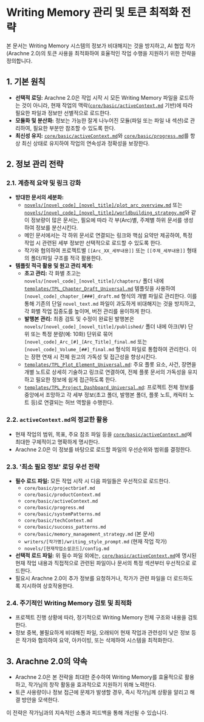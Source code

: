 # Writing Memory 관리 및 토큰 최적화 전략

본 문서는 Writing Memory 시스템의 정보가 비대해지는 것을 방지하고, AI 협업 작가(Arachne 2.0)의 토큰 사용을 최적화하여 효율적인 작업 수행을 지원하기 위한 전략을 정의합니다.

## 1. 기본 원칙

-   **선택적 로딩:** Arachne 2.0은 작업 시작 시 모든 Writing Memory 파일을 로드하는 것이 아니라, 현재 작업의 맥락([`core/basic/activeContext.md`](core/basic/activeContext.md) 기반)에 따라 필요한 파일과 정보만 선별적으로 로드한다.
-   **모듈화 및 분산화:** 정보는 가능한 잘게 나누어진 모듈(파일 또는 파일 내 섹션)로 관리하여, 필요한 부분만 참조할 수 있도록 한다.
-   **최신성 유지:** [`core/basic/activeContext.md`](core/basic/activeContext.md)와 [`core/basic/progress.md`](core/basic/progress.md)를 항상 최신 상태로 유지하여 작업의 연속성과 정확성을 보장한다.

## 2. 정보 관리 전략

### 2.1. 계층적 요약 및 링크 강화

-   **방대한 문서의 세분화:**
    -   [`novels/[novel_code]_[novel_title]/plot_arc_overview.md`](novels/LEGEND01_내가%20먹물로%20새기는%20전설/plot_arc_overview.md) 또는 [`novels/[novel_code]_[novel_title]/worldbuilding_strategy.md`](novels/LEGEND01_내가%20먹물로%20새기는%20전설/worldbuilding_strategy.md)와 같이 정보량이 많은 문서는, 필요에 따라 각 부(Arc)별, 주제별 하위 문서를 생성하여 정보를 분산시킨다.
    -   메인 문서에서는 각 하위 문서로 연결되는 링크와 핵심 요약만 제공하여, 특정 작업 시 관련된 세부 정보만 선택적으로 로드할 수 있도록 한다.
    -   작가와 협의하여 프로젝트별 `[[Arc_XX_세부내용]]` 또는 `[[주제_세부내용]]` 형태의 폴더/파일 구조를 적극 활용한다.
-   **템플릿 적극 활용 및 원고 관리 체계:**
    -   **초고 관리:** 각 화별 초고는 `novels/[novel_code]_[novel_title]/chapters/` 폴더 내에 [`templates/TPL_Chapter_Draft_Universal.md`](templates/TPL_Chapter_Draft_Universal.md) 템플릿을 사용하여 `[novel_code]_chapter_[###]_draft.md` 형식의 개별 파일로 관리한다. 이를 통해 기존의 단일 `novel_text.md` 파일이 과도하게 비대해지는 것을 방지하고, 각 화별 작업 집중도를 높이며, 버전 관리를 용이하게 한다.
    -   **발행본 관리:** 최종 검토 및 수정이 완료된 발행본은 `novels/[novel_code]_[novel_title]/published/` 폴더 내에 아크(부) 단위 또는 특정 분량(예: 10화) 단위로 묶어 `[novel_code]_Arc_[#]_[Arc_Title]_final.md` 또는 `[novel_code]_Volume_[##]_final.md` 형식의 파일로 통합하여 관리한다. 이는 장편 연재 시 전체 원고의 가독성 및 접근성을 향상시킨다.
    -   [`templates/TPL_Plot_Element_Universal.md`](templates/TPL_Plot_Element_Universal.md): 주요 플롯 요소, 사건, 장면을 개별 노트로 상세히 기술하고 링크로 연결하여, 전체 플롯 문서의 가독성을 유지하고 필요한 정보에 쉽게 접근하도록 한다.
    -   [`templates/TPL_Project_Dashboard_Universal.md`](templates/TPL_Project_Dashboard_Universal.md): 프로젝트 전체 정보를 중앙에서 조망하고 각 세부 정보(초고 폴더, 발행본 폴더, 플롯 노트, 캐릭터 노트 등)로 연결되는 허브 역할을 수행한다.

### 2.2. `activeContext.md`의 정교한 활용

-   현재 작업의 범위, 목표, 주요 참조 파일 등을 [`core/basic/activeContext.md`](core/basic/activeContext.md)에 최대한 구체적이고 명확하게 명시한다.
-   Arachne 2.0은 이 정보를 바탕으로 로드할 파일의 우선순위와 범위를 결정한다.

### 2.3. '최소 필요 정보' 로딩 우선 전략

-   **필수 로드 파일:** 모든 작업 시작 시 다음 파일들은 우선적으로 로드한다.
    -   `core/basic/projectbrief.md`
    -   `core/basic/productContext.md`
    -   `core/basic/activeContext.md`
    -   `core/basic/progress.md`
    -   `core/basic/systemPatterns.md`
    -   `core/basic/techContext.md`
    -   `core/basic/success_patterns.md`
    -   `core/basic/memory_management_strategy.md` (본 문서)
    -   `writers/[작가명]/writing_style_prompt.md` (현재 작업 작가)
    -   `novels/[현재작업소설코드]/config.md`
-   **선택적 로드 파일:** 위 필수 파일 외에는, [`core/basic/activeContext.md`](core/basic/activeContext.md)에 명시된 현재 작업 내용과 직접적으로 관련된 파일이나 문서의 특정 섹션부터 우선적으로 로드한다.
-   필요시 Arachne 2.0이 추가 정보를 요청하거나, 작가가 관련 파일을 더 로드하도록 지시하여 상호작용한다.

### 2.4. 주기적인 Writing Memory 검토 및 최적화

-   프로젝트 진행 상황에 따라, 정기적으로 Writing Memory 전체 구조와 내용을 검토한다.
-   정보 중복, 불필요하게 비대해진 파일, 오래되어 현재 작업과 관련성이 낮은 정보 등은 작가와 협의하여 요약, 아카이빙, 또는 삭제하여 시스템을 최적화한다.

## 3. Arachne 2.0의 약속

-   Arachne 2.0은 본 전략을 최대한 준수하여 Writing Memory를 효율적으로 활용하고, 작가님의 창작 활동을 효과적으로 지원하기 위해 노력한다.
-   토큰 사용량이나 정보 접근에 문제가 발생할 경우, 즉시 작가님께 상황을 알리고 해결 방안을 모색한다.

이 전략은 작가님과의 지속적인 소통과 피드백을 통해 개선될 수 있습니다.